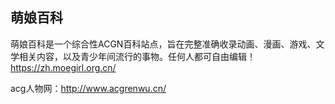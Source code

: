 ## 萌娘百科

萌娘百科是一个综合性ACGN百科站点，旨在完整准确收录动画、漫画、游戏、文学相关内容，以及青少年间流行的事物。任何人都可自由编辑！
https://zh.moegirl.org.cn/

acg人物网：http://www.acgrenwu.cn/